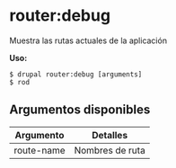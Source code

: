 # router:debug
Muestra las rutas actuales de la aplicación

**Uso:**
```
$ drupal router:debug [arguments]
$ rod  
```

## Argumentos disponibles
Argumento | Detalles
---------|-------------
route-name | Nombres de ruta
